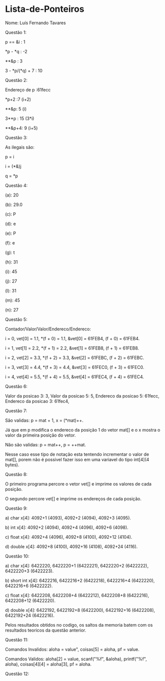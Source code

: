 # Lista-de-Ponteiros

Nome: Luís Fernando Tavares

Questão 1:

p == &i : 1

*p - *q : -2

**&p : 3

3 - *p/(*q) + 7 : 10

Questão 2:

Endereço de p :61fecc

*p+2 :7 (i+2)

**&p: 5 (i)

3**p : 15 (3*i)

**&p+4: 9 (i+5)

Questão 3:

As ilegais são:

p = i

i = (*&)j

q = *p

Questão 4:

(a): 20

(b): 29.0

(c): P

(d): e

(e): P

(f): e

(g): t

(h): 31

(i): 45

(j): 27

(l): 31

(m): 45

(n): 27

Questão 5:

Contador/Valor/Valor/Endereco/Endereco:

i = 0, vet[0] = 1.1, *(f + 0) = 1.1, &vet[0] = 61FEB4, (f + 0) = 61FEB4.

i = 1, vet[1] = 2.2, *(f + 1) = 2.2, &vet[1] = 61FEB8, (f + 1) = 61FEB8.

i = 2, vet[2] = 3.3, *(f + 2) = 3.3, &vet[2] = 61FEBC, (f + 2) = 61FEBC.

i = 3, vet[3] = 4.4, *(f + 3) = 4.4, &vet[3] = 61FEC0, (f + 3) = 61FEC0.

i = 4, vet[4] = 5.5, *(f + 4) = 5.5, &vet[4] = 61FEC4, (f + 4) = 61FEC4.

Questão 6:

Valor da posicao 3: 3,
Valor da posicao 5: 5,
Endereco da posicao 5: 61fecc,
Endereco da posicao 3: 61fec4,

Questão 7:

São validas: p = mat + 1, x = (*mat)++.

Já que em p modifica o endereco da posição 1 do vetor mat[] e o x mostra o valor da primeira posição do vetor.

Não são validas: p = mat++, p = ++mat.

Nesse caso esse tipo de notação esta tentendo incrementar o valor de mat[], porem não é possivel fazer isso em uma variavel do tipo int[4](4 bytes).

Questão 8:

O primeiro programa percore o vetor vet[] e imprime os valores de cada posição.

O segundo percore vet[] e imprime os endereços de cada posição.

Questão 9:

a) char x[4]: 4092+1 (4093), 4092+2 (4094), 4092+3 (4095).

b) int x[4]: 4092+2 (4094), 4092+4 (4096), 4092+6 (4098).

c) float x[4]: 4092+4 (4096), 4092+8 (4100), 4092+12 (4104).

d) double x[4]: 4092+8 (4100), 4092+16 (4108), 4092+24 (4116).

Questão 10:

a) char x[4]: 6422220, 6422220+1 (6422221), 6422220+2 (6422222), 6422220+3 (6422223).

b) short int x[4]: 6422216, 6422216+2 (6422218), 6422216+4 (6422220), 6422216+6 (6422222).

c) float x[4]: 6422208, 6422208+4 (6422212), 6422208+8 (6422216), 6422208+12 (6422220). 

d) double x[4]: 6422192, 6422192+8 (6422200), 6422192+16 (6422208), 6422192+24 (6422216).

Pelos resultados obtidos no codigo, os saltos da memoria batem com os resultados teoricos da questão anterior.

Questão 11:

Comandos Invalidos: aloha = value", coisas[5] = aloha, pf = value.

Comandos Validos: aloha[2] = value, scanf("%f", &aloha), printf("%f", aloha), coisas[4][4] = aloha[3], pf = aloha.

Questão 12:
